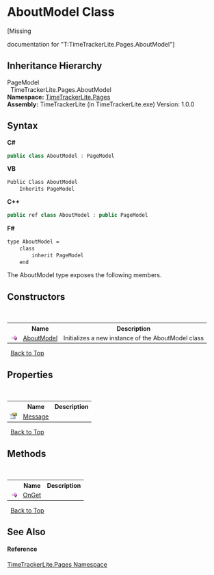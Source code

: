 # AboutModel Class
 

\[Missing <summary> documentation for "T:TimeTrackerLite.Pages.AboutModel"\]


## Inheritance Hierarchy
PageModel<br />&nbsp;&nbsp;TimeTrackerLite.Pages.AboutModel<br />
**Namespace:**&nbsp;<a href="be72919d-3e91-d5db-2c88-41279e953f1c">TimeTrackerLite.Pages</a><br />**Assembly:**&nbsp;TimeTrackerLite (in TimeTrackerLite.exe) Version: 1.0.0

## Syntax

**C#**<br />
``` C#
public class AboutModel : PageModel
```

**VB**<br />
``` VB
Public Class AboutModel
	Inherits PageModel
```

**C++**<br />
``` C++
public ref class AboutModel : public PageModel
```

**F#**<br />
``` F#
type AboutModel =  
    class
        inherit PageModel
    end
```

The AboutModel type exposes the following members.


## Constructors
&nbsp;<table><tr><th></th><th>Name</th><th>Description</th></tr><tr><td>![Public method](media/pubmethod.gif "Public method")</td><td><a href="bc5ece06-62a0-3947-de35-a65516f9ebec">AboutModel</a></td><td>
Initializes a new instance of the AboutModel class</td></tr></table>&nbsp;
<a href="#aboutmodel-class">Back to Top</a>

## Properties
&nbsp;<table><tr><th></th><th>Name</th><th>Description</th></tr><tr><td>![Public property](media/pubproperty.gif "Public property")</td><td><a href="dfd83958-0668-37a4-0cfd-e1c794b19089">Message</a></td><td /></tr></table>&nbsp;
<a href="#aboutmodel-class">Back to Top</a>

## Methods
&nbsp;<table><tr><th></th><th>Name</th><th>Description</th></tr><tr><td>![Public method](media/pubmethod.gif "Public method")</td><td><a href="ec7eaebc-f4b2-d32d-176f-19c58b1eea7c">OnGet</a></td><td /></tr></table>&nbsp;
<a href="#aboutmodel-class">Back to Top</a>

## See Also


#### Reference
<a href="be72919d-3e91-d5db-2c88-41279e953f1c">TimeTrackerLite.Pages Namespace</a><br />